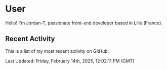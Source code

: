 # User

Hello! I'm Jordan-T, passionate front-end developer based in Lille (France).

## Recent Activity

This is a list of my most recent activity on GitHub.

<!--RECENT_ACTIVITY:start-->
<!--RECENT_ACTIVITY:end-->

<!--RECENT_ACTIVITY:last_update-->
Last Updated: Friday, February 14th, 2025, 12:02:11 PM (GMT)
<!--RECENT_ACTIVITY:last_update_end-->
